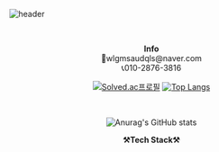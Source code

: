 ![header](https://capsule-render.vercel.app/api?type=waving&color=hotpink&height=300&section=header&text=SeoJiHeun&fontSize=90&animation=fadeIn&fontAlignY=38&desc=사용자와%20함께%20할%20개발자&descAlignY=51&descAlign=62)

<br> 

<p align="center">
<Strong>Info</Strong><br>
📧wlgmsaudqls@naver.com<br>
📞010-2876-3816<br>
</p>

<div align=center>

[![Solved.ac프로필](http://mazassumnida.wtf/api/v2/generate_badge?boj=wlgms0908)](https://solved.ac/profile/wlgms0908) [![Top Langs](https://github-readme-stats.vercel.app/api/top-langs/?username=JiheunSeo&hide=jupyter%20notebook&layout=compact)](https://github.com/anuraghazra/github-readme-stats)

<br>

![Anurag's GitHub stats](https://github-readme-stats.vercel.app/api?username=JiheunSeo&hide=contribs,prs&show_icons=true&theme=테마)


<p align="center">
    <Strong>⚒️Tech Stack⚒️</Strong><br>
</p>

<br>
